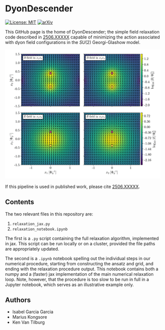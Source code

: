 # DyonDescender
[![License: MIT](https://img.shields.io/badge/License-MIT-yellow.svg)](https://opensource.org/licenses/MIT)
[![arXiv](https://img.shields.io/badge/arXiv-2506.XXXX%20-green.svg)](https://arxiv.org/abs/2506.XXXXX)

This GitHub page is the home of DyonDescender; the simple field relaxation code described in [2506.XXXXX](https://arxiv.org/abs/2506.XXXXX) capable of minimizing the action associated with dyon field configurations in the $SU(2)$ Georgi-Glashow model.

![RingFlux](/dyon_cross_section_R=0.4.png "Cross section of a relaxed Euclidean dyon loop field configuration, showing the associated E and B fields.")

If this pipeline is used in published work, please cite [2506.XXXXX](https://arxiv.org/abs/2505.XXXXX).

## Contents

The two relevant files in this repository are:
1) `relaxation_jax.py`
2) `relaxation_notebook.ipynb`

The first is a `.py` script containing the full relaxation algorithm, implemented in jax. This script can be run locally or on a cluster, provided the file paths are appropriately updated.

The second is a `.ipynb` notebook spelling out the individual steps in our numerical procedure, starting from constructing the ansatz and grid, and ending with the relaxation procedure output. This notebook contains both a numpy and a (faster) jax implementation of the main numerical relaxation loop. Note, however, that the procedure is too slow to be run in full in a Jupyter notebook, which serves as an illustrative example only.

## Authors

- Isabel Garcia Garcia
- Marius Kongsore
- Ken Van Tilburg
